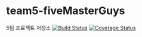 # team5-fiveMasterGuys
5팀 프로젝트 저장소
[![Build Status](https://travis-ci.org/wwh-techcamp-2018/team5-fiveMasterGuys.svg?branch=master)](https://travis-ci.org/wwh-techcamp-2018/team5-fiveMasterGuys)
[![Coverage Status](https://coveralls.io/repos/github/wwh-techcamp-2018/team5-fiveMasterGuys/badge.svg?branch=develop)](https://coveralls.io/github/wwh-techcamp-2018/team5-fiveMasterGuys?branch=develop)

